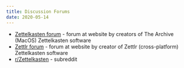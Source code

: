 ```yaml
---
title: Discussion Forums
date: 2020-05-14
---
```


- [Zettelkasten forum](https://forum.zettelkasten.de/) - forum at website by creators of The Archive (MacOS) Zettelkasten software
- [Zettlr forum](https://forum.zettlr.com/) - forum at website by creator of Zettlr (cross-platform) Zettelkasten software
- [r/Zettelkasten](https://www.reddit.com/r/Zettelkasten/) - subreddit
